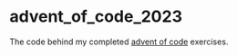 # advent_of_code_2023
The code behind my completed [advent of code](https://adventofcode.com/) exercises.
